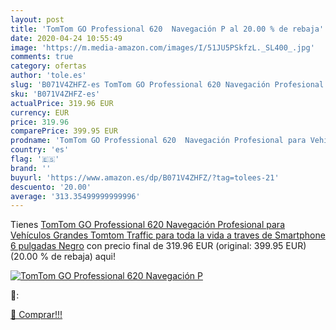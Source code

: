 ```yaml
---
layout: post
title: 'TomTom GO Professional 620  Navegación P al 20.00 % de rebaja'
date: 2020-04-24 10:55:49
image: 'https://m.media-amazon.com/images/I/51JU5PSkfzL._SL400_.jpg'
comments: true
category: ofertas
author: 'tole.es'
slug: 'B071V4ZHFZ-es TomTom GO Professional 620 Navegación Profesional para...'
sku: 'B071V4ZHFZ-es'
actualPrice: 319.96 EUR
currency: EUR
price: 319.96
comparePrice: 399.95 EUR
prodname: 'TomTom GO Professional 620  Navegación Profesional para Vehículos Grandes  Tomtom Traffic para toda la vida a traves de Smartphone  6 pulgadas   Negro'
country: 'es'
flag: '🇪🇸'
brand: ''
buyurl: 'https://www.amazon.es/dp/B071V4ZHFZ/?tag=tolees-21'
descuento: '20.00'
average: '313.35499999999996'
---
```


Tienes [TomTom GO Professional 620  Navegación Profesional para Vehículos Grandes  Tomtom Traffic para toda la vida a traves de Smartphone  6 pulgadas   Negro](https://www.amazon.es/dp/B071V4ZHFZ/?tag=tolees-21) con precio final de  319.96 EUR (original: 399.95 EUR) (20.00 %  de rebaja) aqui!

[![TomTom GO Professional 620  Navegación P](https://m.media-amazon.com/images/I/51JU5PSkfzL._SL400_.jpg)](https://www.amazon.es/dp/B071V4ZHFZ/?tag=tolees-21)

🔎:


[🛒 Comprar!!!](https://www.amazon.es/dp/B071V4ZHFZ/?tag=tolees-21)

